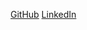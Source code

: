 [GitHub](https://github.com/Aksky16)
[LinkedIn](https://www.linkedin.com/in/akaash-dravid-089190218/)
